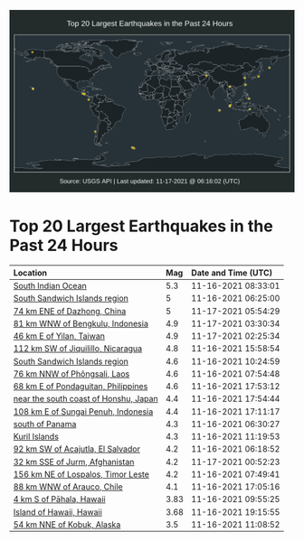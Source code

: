 ![Map](./map.png)

# Top 20 Largest Earthquakes in the Past 24 Hours

| Location | Mag | Date and Time (UTC) |
|:---|:---|:---|
| [South Indian Ocean](https://earthquake.usgs.gov/earthquakes/eventpage/us7000fuir) | 5.3 | 11-16-2021 08:33:01 |
| [South Sandwich Islands region](https://earthquake.usgs.gov/earthquakes/eventpage/us7000fuhx) | 5 | 11-16-2021 06:25:00 |
| [74 km ENE of Dazhong, China](https://earthquake.usgs.gov/earthquakes/eventpage/us7000furn) | 5 | 11-17-2021 05:54:29 |
| [81 km WNW of Bengkulu, Indonesia](https://earthquake.usgs.gov/earthquakes/eventpage/us7000fuqy) | 4.9 | 11-17-2021 03:30:34 |
| [46 km E of Yilan, Taiwan](https://earthquake.usgs.gov/earthquakes/eventpage/us7000fuqh) | 4.9 | 11-17-2021 02:25:34 |
| [112 km SW of Jiquilillo, Nicaragua](https://earthquake.usgs.gov/earthquakes/eventpage/us7000fuke) | 4.8 | 11-16-2021 15:58:54 |
| [South Sandwich Islands region](https://earthquake.usgs.gov/earthquakes/eventpage/us7000fujb) | 4.6 | 11-16-2021 10:24:59 |
| [76 km NNW of Phôngsali, Laos](https://earthquake.usgs.gov/earthquakes/eventpage/us7000fuif) | 4.6 | 11-16-2021 07:54:48 |
| [68 km E of Pondaguitan, Philippines](https://earthquake.usgs.gov/earthquakes/eventpage/us7000fum4) | 4.6 | 11-16-2021 17:53:12 |
| [near the south coast of Honshu, Japan](https://earthquake.usgs.gov/earthquakes/eventpage/us7000funw) | 4.4 | 11-16-2021 17:54:44 |
| [108 km E of Sungai Penuh, Indonesia](https://earthquake.usgs.gov/earthquakes/eventpage/us7000fukw) | 4.4 | 11-16-2021 17:11:17 |
| [south of Panama](https://earthquake.usgs.gov/earthquakes/eventpage/us7000fuhy) | 4.3 | 11-16-2021 06:30:27 |
| [Kuril Islands](https://earthquake.usgs.gov/earthquakes/eventpage/us7000fujh) | 4.3 | 11-16-2021 11:19:53 |
| [92 km SW of Acajutla, El Salvador](https://earthquake.usgs.gov/earthquakes/eventpage/us7000fuhu) | 4.2 | 11-16-2021 06:18:52 |
| [32 km SSE of Jurm, Afghanistan](https://earthquake.usgs.gov/earthquakes/eventpage/us7000fups) | 4.2 | 11-17-2021 00:52:23 |
| [156 km NE of Lospalos, Timor Leste](https://earthquake.usgs.gov/earthquakes/eventpage/us7000fuie) | 4.2 | 11-16-2021 07:49:41 |
| [88 km WNW of Arauco, Chile](https://earthquake.usgs.gov/earthquakes/eventpage/us7000fuku) | 4.1 | 11-16-2021 17:05:16 |
| [4 km S of Pāhala, Hawaii](https://earthquake.usgs.gov/earthquakes/eventpage/hv72797862) | 3.83 | 11-16-2021 09:55:25 |
| [Island of Hawaii, Hawaii](https://earthquake.usgs.gov/earthquakes/eventpage/hv72798362) | 3.68 | 11-16-2021 19:15:55 |
| [54 km NNE of Kobuk, Alaska](https://earthquake.usgs.gov/earthquakes/eventpage/ak021epeknom) | 3.5 | 11-16-2021 11:08:52 |
